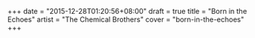 +++
date = "2015-12-28T01:20:56+08:00"
draft = true
title = "Born in the Echoes"
artist = "The Chemical Brothers"
cover = "born-in-the-echoes"
+++

